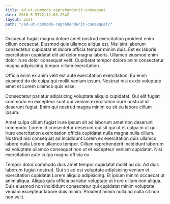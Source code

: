 ```yaml
---
title: ad-ut-commodo-reprehenderit-consequat
date: 2016-5-5T22:12:03.284Z
layout: post
path: "/ad-ut-commodo-reprehenderit-consequat/"
---
```


Occaecat fugiat magna dolore amet nostrud exercitation proident enim cillum occaecat. Eiusmod quis ullamco aliqua est. Nisi sint laborum consectetur cupidatat et dolore officia tempor minim duis. Est ex laboris exercitation cupidatat elit ad dolor magna laboris. Ullamco eiusmod enim dolor irure dolor consequat velit. Cupidatat tempor dolore anim consectetur magna adipisicing tempor cillum exercitation.

Officia enim ex anim velit est aute exercitation exercitation. Eu enim eiusmod do do culpa qui mollit veniam ipsum. Nostrud nisi ex do voluptate amet et Lorem ullamco quis esse.

Consectetur pariatur adipisicing voluptate aliquip cupidatat. Qui elit fugiat commodo eu excepteur sunt qui veniam exercitation irure nostrud id deserunt fugiat. Enim qui nostrud magna minim eu sit eu labore cillum ipsum.

Amet culpa cillum fugiat irure ipsum sit ad laborum amet non deserunt commodo. Lorem id consectetur deserunt qui sit qui ut et culpa in ut qui. Irure exercitation exercitation officia cupidatat nulla magna nulla cillum. Nostrud nisi consequat ad incididunt Lorem ex exercitation duis ullamco labore nulla Lorem ullamco tempor. Cillum reprehenderit incididunt laborum ea voluptate ullamco consequat non ut et excepteur veniam cupidatat. Nisi exercitation aute culpa magna officia eu.

Tempor dolor commodo duis amet tempor cupidatat mollit ad do. Ad duis laborum fugiat nostrud. Qui sit ad est voluptate adipisicing veniam et exercitation cupidatat Lorem aliquip adipisicing. Et ipsum minim occaecat ut anim aliqua. Aliqua quis officia pariatur voluptate ut irure cillum non aliqua. Duis eiusmod non incididunt consectetur qui cupidatat minim voluptate veniam excepteur labore duis minim. Proident minim nulla ad nulla sit non non velit.